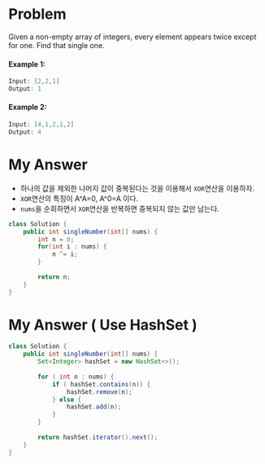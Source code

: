 # Problem

Given a non-empty array of integers, every element appears twice except for one. Find that single one.

#### Example 1:

```swift
Input: [2,2,1]
Output: 1
```

#### Example 2:

```swift
Input: [4,1,2,1,2]
Output: 4
```

# My Answer

* 하나의 값을 제외한 나머지 값이 중복된다는 것을 이용해서 `XOR`연산을 이용하자.
* `XOR`연산의 특징이 A^A=0, A^0=A 이다.
* `nums`을 순회하면서 `XOR`연산을 반복하면 중복되지 않는 값만 남는다.

```java
class Solution {
    public int singleNumber(int[] nums) {
        int n = 0;
        for(int i : nums) {
            n ^= i;
        }
        
        return n;        
    }
}
```

# My Answer ( Use HashSet )

```java
class Solution {
    public int singleNumber(int[] nums) {
        Set<Integer> hashSet = new HashSet<>();
        
        for ( int n : nums) {
            if ( hashSet.contains(n)) {
                hashSet.remove(n);
            } else {
                hashSet.add(n);
            }
        }
        
        return hashSet.iterator().next();
    }
}
```

